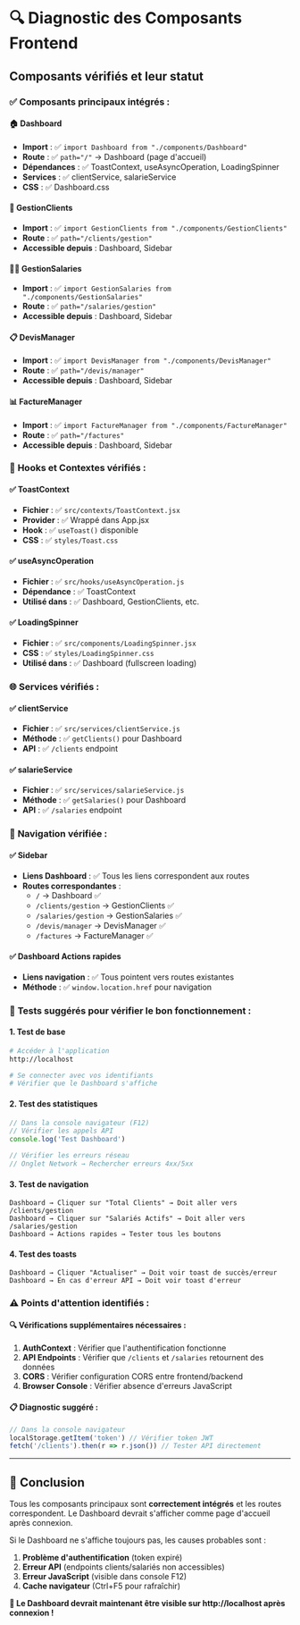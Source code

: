 # 🔍 Diagnostic des Composants Frontend

## Composants vérifiés et leur statut

### ✅ Composants principaux intégrés :

#### 🏠 **Dashboard** 
- **Import** : ✅ `import Dashboard from "./components/Dashboard"`
- **Route** : ✅ `path="/"` → Dashboard (page d'accueil)
- **Dépendances** : ✅ ToastContext, useAsyncOperation, LoadingSpinner
- **Services** : ✅ clientService, salarieService
- **CSS** : ✅ Dashboard.css

#### 👥 **GestionClients**
- **Import** : ✅ `import GestionClients from "./components/GestionClients"`
- **Route** : ✅ `path="/clients/gestion"`
- **Accessible depuis** : Dashboard, Sidebar

#### 👨‍💼 **GestionSalaries**
- **Import** : ✅ `import GestionSalaries from "./components/GestionSalaries"`
- **Route** : ✅ `path="/salaries/gestion"`
- **Accessible depuis** : Dashboard, Sidebar

#### 📋 **DevisManager**
- **Import** : ✅ `import DevisManager from "./components/DevisManager"`
- **Route** : ✅ `path="/devis/manager"`
- **Accessible depuis** : Dashboard, Sidebar

#### 📊 **FactureManager**
- **Import** : ✅ `import FactureManager from "./components/FactureManager"`
- **Route** : ✅ `path="/factures"`
- **Accessible depuis** : Dashboard, Sidebar

### 🔧 **Hooks et Contextes vérifiés :**

#### ✅ **ToastContext**
- **Fichier** : ✅ `src/contexts/ToastContext.jsx`
- **Provider** : ✅ Wrappé dans App.jsx
- **Hook** : ✅ `useToast()` disponible
- **CSS** : ✅ `styles/Toast.css`

#### ✅ **useAsyncOperation**
- **Fichier** : ✅ `src/hooks/useAsyncOperation.js`
- **Dépendance** : ✅ ToastContext
- **Utilisé dans** : ✅ Dashboard, GestionClients, etc.

#### ✅ **LoadingSpinner**
- **Fichier** : ✅ `src/components/LoadingSpinner.jsx`
- **CSS** : ✅ `styles/LoadingSpinner.css`
- **Utilisé dans** : ✅ Dashboard (fullscreen loading)

### 🌐 **Services vérifiés :**

#### ✅ **clientService**
- **Fichier** : ✅ `src/services/clientService.js`
- **Méthode** : ✅ `getClients()` pour Dashboard
- **API** : ✅ `/clients` endpoint

#### ✅ **salarieService**
- **Fichier** : ✅ `src/services/salarieService.js`
- **Méthode** : ✅ `getSalaries()` pour Dashboard
- **API** : ✅ `/salaries` endpoint

### 📱 **Navigation vérifiée :**

#### ✅ **Sidebar**
- **Liens Dashboard** : ✅ Tous les liens correspondent aux routes
- **Routes correspondantes** :
  - `/` → Dashboard ✅
  - `/clients/gestion` → GestionClients ✅
  - `/salaries/gestion` → GestionSalaries ✅
  - `/devis/manager` → DevisManager ✅
  - `/factures` → FactureManager ✅

#### ✅ **Dashboard Actions rapides**
- **Liens navigation** : ✅ Tous pointent vers routes existantes
- **Méthode** : ✅ `window.location.href` pour navigation

### 🚀 **Tests suggérés pour vérifier le bon fonctionnement :**

#### 1. **Test de base**
```bash
# Accéder à l'application
http://localhost

# Se connecter avec vos identifiants
# Vérifier que le Dashboard s'affiche
```

#### 2. **Test des statistiques**
```javascript
// Dans la console navigateur (F12)
// Vérifier les appels API
console.log('Test Dashboard')

// Vérifier les erreurs réseau
// Onglet Network → Rechercher erreurs 4xx/5xx
```

#### 3. **Test de navigation**
```
Dashboard → Cliquer sur "Total Clients" → Doit aller vers /clients/gestion
Dashboard → Cliquer sur "Salariés Actifs" → Doit aller vers /salaries/gestion
Dashboard → Actions rapides → Tester tous les boutons
```

#### 4. **Test des toasts**
```
Dashboard → Cliquer "Actualiser" → Doit voir toast de succès/erreur
Dashboard → En cas d'erreur API → Doit voir toast d'erreur
```

### ⚠️ **Points d'attention identifiés :**

#### 🔍 **Vérifications supplémentaires nécessaires :**

1. **AuthContext** : Vérifier que l'authentification fonctionne
2. **API Endpoints** : Vérifier que `/clients` et `/salaries` retournent des données
3. **CORS** : Vérifier configuration CORS entre frontend/backend
4. **Browser Console** : Vérifier absence d'erreurs JavaScript

#### 📋 **Diagnostic suggéré :**
```javascript
// Dans la console navigateur
localStorage.getItem('token') // Vérifier token JWT
fetch('/clients').then(r => r.json()) // Tester API directement
```

---

## 🎯 **Conclusion**

Tous les composants principaux sont **correctement intégrés** et les routes correspondent. Le Dashboard devrait s'afficher comme page d'accueil après connexion.

Si le Dashboard ne s'affiche toujours pas, les causes probables sont :
1. **Problème d'authentification** (token expiré)
2. **Erreur API** (endpoints clients/salariés non accessibles) 
3. **Erreur JavaScript** (visible dans console F12)
4. **Cache navigateur** (Ctrl+F5 pour rafraîchir)

**🚀 Le Dashboard devrait maintenant être visible sur http://localhost après connexion !**
